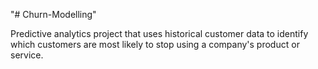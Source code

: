 "# Churn-Modelling" 

Predictive analytics project that uses historical customer data to identify which customers are most likely to stop using a company's product or service.